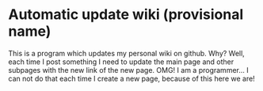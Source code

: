 # Automatic update wiki (provisional name)
This is a program which updates my personal wiki on github.
Why? Well, each time I post something I need to update the main page and other subpages with the new link of the new page.
OMG! I am a programmer... I can not do that each time I create a new page, because of this here we are!
